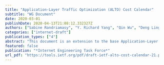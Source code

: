 ```yaml
---
title: "Application-Layer Traffic Optimization (ALTO) Cost Calendar"
subtitle: "WG Document"
date: 2020-03-01
publishDate: 2020-04-13T21:08:12.332327Z
authors: ["Sabine Randriamasy", "Y. Richard Yang", "Qin Wu", "Deng Lingli", "Nico Schwan"]
categories: ["internet-draft"]
publication_types: ["4"]
abstract: "This document is an extension to the base Application-Layer Traffic Optimization (ALTO) protocol. It extends the ALTO cost information service so that applications decide not only 'where' to connect, but also 'when'. This is useful for applications that need to perform bulk data transfer and would like to schedule these transfers during an off-peak hour, for example. This extension introduces ALTO Cost Calendar, with which an ALTO Server exposes ALTO cost values in JSON arrays where each value corresponds to a given time interval. The time intervals as well as other Calendar attributes, are specified in the Information Resources Directory and ALTO Server responses."
featured: false
publication: "*Internet Engineering Task Force*"
url_pdf: "https://tools.ietf.org/pdf/draft-ietf-alto-cost-calendar-21.pdf"
---
```



